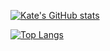 [![Kate's GitHub stats](https://github-readme-stats.vercel.app/api?username=esborisova&show_icons=true&theme=radical&theme=radical)](https://github.com/anuraghazra/github-readme-stats)

[![Top Langs](https://github-readme-stats.vercel.app/api/top-langs/?username=esborisova&layout=compact)](https://github.com/esborisova/github-readme-stats)

